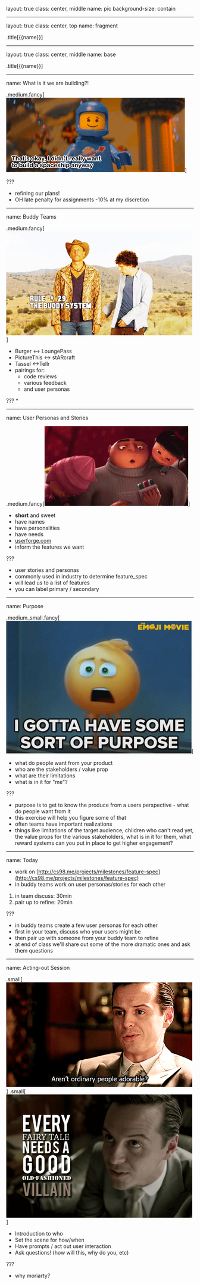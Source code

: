 layout: true
class: center, middle
name: pic
background-size: contain

---

layout: true
class: center, top
name: fragment

.title[{{name}}]

---
layout: true
class: center, middle
name: base

.title[{{name}}]





---
name: What is it we are building?!


.medium.fancy[![](img/thats-okay.gif)]


???
* refining our plans!
* OH late penalty for assignments -10% at my discretion



---
name: Buddy Teams

.medium.fancy[![](img/buddy-system.gif)]

* Burger <-> LoungePass
* PictureThis <-> stARcraft
* Tassel <->Tellr
* pairings for:
    * code reviews
    * various feedback
    * and user personas

???
*



---
name: User Personas and Stories

.medium.fancy[![](img/storytime.gif)]


* **short** and sweet
* have names
* have personalities
* have needs
* [userforge.com](userforge.com)
* inform the features we want


???
* user stories and personas
* commonly used in industry to determine feature_spec
* will lead us to a list of features
* you can label primary / secondary


---
name: Purpose

.medium_small.fancy[![](img/purpose.gif)]

* what do people want from your product
* who are the stakeholders / value prop
* what are their limitations
* what is in it for "me"?

???

* purpose is to get to know the produce from a users perspective - what do people want from it
* this exercise will help you figure some of that
* often teams have important realizations
* things like limitations of the target audience, children who can't read yet,  the value props for the various stakeholders, what is in it for them, what reward systems can you put in place to get higher engagement?



---
name: Today

* work on [http://cs98.me/projects/milestones/feature-spec](http://cs98.me/projects/milestones/feature-spec)
* in buddy teams work on user personas/stories for each other

1. in team discuss: 30min
1. pair up to refine: 20min

???
* in buddy teams create a few user personas for each other
* first in your team, discuss who your users might be
* then pair up with someone from your buddy team to refine
* at end of class we'll share out some of the more dramatic ones and ask them questions


---
name: Acting-out Session

.small[![](img/moriarty3.gif)]
.small[![](img/moriarty2.gif)]


* Introduction to who
* Set the scene for how/when
* Have prompts / act out user interaction
* Ask questions! (how will this, why do you, etc)

???
* why moriarty?

